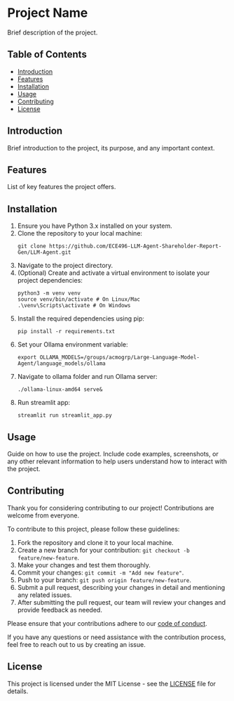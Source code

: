 # Project Name

Brief description of the project.

## Table of Contents

- [Introduction](#introduction)
- [Features](#features)
- [Installation](#installation)
- [Usage](#usage)
- [Contributing](#contributing)
- [License](#license)

## Introduction

Brief introduction to the project, its purpose, and any important context.

## Features

List of key features the project offers.

## Installation

1. Ensure you have Python 3.x installed on your system.
2. Clone the repository to your local machine:
   ```console
   git clone https://github.com/ECE496-LLM-Agent-Shareholder-Report-Gen/LLM-Agent.git
   ```
3. Navigate to the project directory.
4. (Optional) Create and activate a virtual environment to isolate your project dependencies:
   ```console
   python3 -m venv venv
   source venv/bin/activate # On Linux/Mac
   .\venv\Scripts\activate # On Windows
   ```
5. Install the required dependencies using pip:
   ```console
   pip install -r requirements.txt
   ```
6. Set your Ollama environment variable:
   ```console
   export OLLAMA_MODELS=/groups/acmogrp/Large-Language-Model-Agent/language_models/ollama
   ```
7. Navigate to ollama folder and run Ollama server:
   ```console
   ./ollama-linux-amd64 serve&
   ```
8. Run streamlit app:
   ```console
   streamlit run streamlit_app.py
   ```
## Usage

Guide on how to use the project. Include code examples, screenshots, or any other relevant information to help users understand how to interact with the project.


## Contributing

Thank you for considering contributing to our project! Contributions are welcome from everyone.

To contribute to this project, please follow these guidelines:

1. Fork the repository and clone it to your local machine.
2. Create a new branch for your contribution: `git checkout -b feature/new-feature`.
3. Make your changes and test them thoroughly.
4. Commit your changes: `git commit -m "Add new feature"`.
5. Push to your branch: `git push origin feature/new-feature`.
6. Submit a pull request, describing your changes in detail and mentioning any related issues.
7. After submitting the pull request, our team will review your changes and provide feedback as needed.

Please ensure that your contributions adhere to our [code of conduct](CODE_OF_CONDUCT.md).

If you have any questions or need assistance with the contribution process, feel free to reach out to us by creating an issue.

## License

This project is licensed under the MIT License - see the [LICENSE](LICENSE) file for details.
